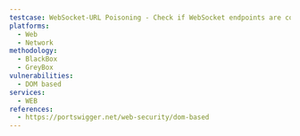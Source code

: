 ```yaml
---
testcase: WebSocket-URL Poisoning - Check if WebSocket endpoints are constructed from user-influenced data (e.g., query or hash). Web (HTTP/HTTPS) service
platforms: 
  - Web
  - Network
methodology: 
  - BlackBox
  - GreyBox
vulnerabilities:
  - DOM based
services:
  - WEB
references:
  - https://portswigger.net/web-security/dom-based
---
```

